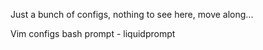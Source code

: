 Just a bunch of configs, nothing to see here, move along...

Vim configs
bash prompt - liquidprompt



